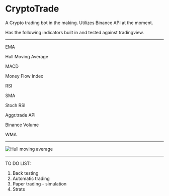 # CryptoTrade
A Crypto trading bot in the making. Utilizes Binance API at the moment.

Has the following indicators built in and tested against tradingview.

-------

EMA

Hull Moving Average

MACD

Money Flow Index

RSI

SMA

Stoch RSI

Aggr.trade API

Binance Volume

WMA



------
![Hull moving average](https://i.imgur.com/CNOTI8I.png)



------

TO DO LIST:

1) Back testing
2) Automatic trading
3) Paper trading - simulation
4) Strats

